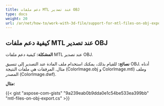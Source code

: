 ```yaml
---
title: دعم ملفات MTL عند تصدير OBJ
type: docs
weight: 20
url: /ar/net/how-to/work-with-3d-file/support-for-mtl-files-on-obj-export
---
```



## **كيفية دعم ملفات MTL عند تصدير OBJ**

**المشكلة:** كيفية دعم ملفات MTL عند تصدير OBJ.

**نصائح:** للقيام بذلك، يمكنك استخدام ملف المادة عند التصدير إلى تنسيق OBJ. أدناه مثال. المرفقات هي ملفات النتيجة (ColorImage.obj و ColorImage.mtl) وملف المصدر (ColorImage.dwf).

**مثال:**

{{< gist "aspose-com-gists" "9a239eab0b9dda0e1c54be533ea399bb" "mtl-files-on-obj-export.cs" >}}
